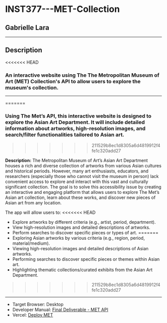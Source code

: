 # INST377---MET-Collection
## Gabrielle Lara
________________________________________________
## Description

<<<<<<< HEAD
### An interactive website using The The Metropolitan Museum of Art (MET) Collection's API to allow users to explore the museum's collection.
________________________________________________
=======
### Using The Met’s API, this interactive website is designed to explore the Asian Art Department. It will include detailed information about artworks, high-resolution images, and search/filter functionalities tailored to Asian art. 
>>>>>>> 211529b8ec1d8305a6d4819912f4fe1c320add27

**Description:** The Metropolitan Museum of Art’s Asian Art Department houses a rich and diverse collection of artworks from various Asian cultures and historical periods. However, many art enthusiasts, educators, and researchers (especially those who cannot visit the museum in person) lack convenient access to explore and interact with this vast and culturally significant collection. The goal is to solve this accessibility issue by creating an interactive and engaging platform that allows users to explore The Met’s Asian art collection, learn about these works, and discover new pieces of Asian art from any location.

The app will allow users to:
<<<<<<< HEAD
* Explore artworks by different criteria (e.g., artist, period, department).
* View high-resolution images and detailed descriptions of artworks.
* Perform searches to discover specific pieces or types of art.
=======
* Exploring Asian artworks by various criteria (e.g., region, period, material/medium).
* Viewing high-resolution images and detailed descriptions of Asian artworks.
* Performing searches to discover specific pieces or themes within Asian art.
* Highlighting thematic collections/curated exhibits from the Asian Art Department.

>>>>>>> 211529b8ec1d8305a6d4819912f4fe1c320add27
________________________________________________

* Target Browser: Desktop
* Developer Manual: [Final Deliverable - MET API](https://docs.google.com/document/d/1jfpP5pj-HUhcARSijsYKpHCbbnevOWKv9iLdBT38f2c/edit?usp=sharing)
* Vercel: [Deploy MET](https://inst-377-met-collection-fhywot0yf-gabrielle-laras-projects.vercel.app)
